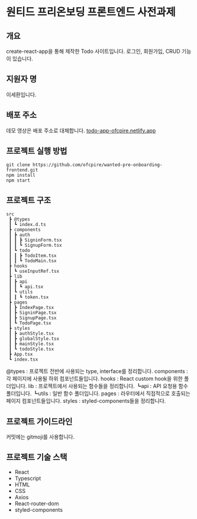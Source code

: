 # 원티드 프리온보딩 프론트엔드 사전과제
## 개요
create-react-app을 통해 제작한 Todo 사이트입니다. 로그인, 회원가입, CRUD 기능이 있습니다.
## 지원자 명
이세환입니다.
## 배포 주소
데모 영상은 배포 주소로 대체합니다.
[todo-app-ofcpire.netlify.app](todo-app-ofcpire.netlify.app)
## 프로젝트 실행 방법
```
git clone https://github.com/ofcpire/wanted-pre-onboarding-frontend.git
npm install
npm start
```
## 프로젝트 구조
```
src  
 ┣ @types  
 ┃ ┗ index.d.ts  
 ┣ components  
 ┃ ┣ auth  
 ┃ ┃ ┣ SigninForm.tsx  
 ┃ ┃ ┗ SignupForm.tsx  
 ┃ ┗ todo  
 ┃ ┃ ┣ TodoItem.tsx  
 ┃ ┃ ┗ TodoMain.tsx  
 ┣ hooks  
 ┃ ┗ useInputRef.tsx  
 ┣ lib  
 ┃ ┣ api  
 ┃ ┃ ┗ api.tsx  
 ┃ ┗ utils  
 ┃ ┃ ┗ token.tsx  
 ┣ pages  
 ┃ ┣ IndexPage.tsx  
 ┃ ┣ SigninPage.tsx  
 ┃ ┣ SignupPage.tsx  
 ┃ ┗ TodoPage.tsx  
 ┣ styles  
 ┃ ┣ authStyle.tsx  
 ┃ ┣ globalStyle.tsx  
 ┃ ┣ mainStyle.tsx  
 ┃ ┗ todoStyle.tsx  
 ┣ App.tsx  
 ┗ index.tsx
```
@types : 프로젝트 전반에 사용되는 type, interface를 정리합니다.
components : 각 페이지에 사용될 하위 컴포넌트들입니다.
hooks : React custom hook을 위한 폴더입니다.
lib : 프로젝트에서 사용되는 함수들을 정리합니다.
┗api : API 요청용 함수 폴더입니다.
┗utils : 일반 함수 폴더입니다.
pages : 라우터에서 직접적으로 호출되는 페이지 컴포넌트들입니다.
styles : styled-components들을 정리합니다.

## 프로젝트 가이드라인
커밋에는 gitmoji를 사용합니다.

## 프로젝트 기술 스택
- React
- Typescript
- HTML
- CSS
- Axios
- React-router-dom
- styled-components